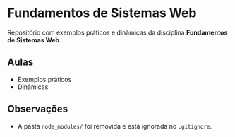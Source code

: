 # Fundamentos de Sistemas Web

Repositório com exemplos práticos e dinâmicas da disciplina **Fundamentos de Sistemas Web**.

## Aulas

- Exemplos práticos
- Dinâmicas

## Observações

- A pasta `node_modules/` foi removida e está ignorada no `.gitignore`.
